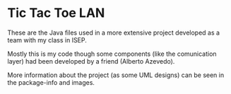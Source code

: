 Tic Tac Toe LAN
==========================

These are the Java files used in a more extensive project developed as a team
with my class in ISEP.

Mostly this is my code though some components (like the comunication layer) had
been developed by a friend (Alberto Azevedo).

More information about the project (as some UML designs) can be seen in the
package-info and images.
